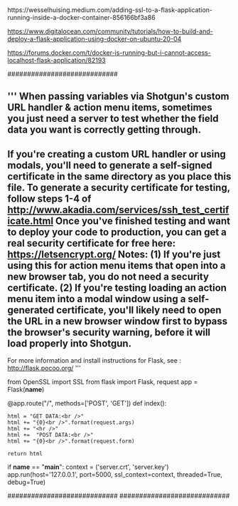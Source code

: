 <br>
<br>
https://wesselhuising.medium.com/adding-ssl-to-a-flask-application-running-inside-a-docker-container-856166bf3a86
<br>

https://www.digitalocean.com/community/tutorials/how-to-build-and-deploy-a-flask-application-using-docker-on-ubuntu-20-04
<br>

https://forums.docker.com/t/docker-is-running-but-i-cannot-access-localhost-flask-application/82193
<br>

############################

'''
When passing variables via Shotgun's custom URL handler &
action menu items, sometimes you just need a server to test 
whether the field data you want is correctly getting through.
-----
If you're creating a custom URL handler or using modals, you'll need 
to generate a self-signed certificate in the same directory as you place 
this file. 
To generate a security certificate for testing, follow steps 1-4 of 
  http://www.akadia.com/services/ssh_test_certificate.html
Once you've finished testing and want to deploy your code to production, 
you can get a real security certificate for free here:
  https://letsencrypt.org/
Notes: 
(1) If you're just using this for action menu items that open into
a new browser tab, you do not need a security certificate.
(2) If you're testing loading an action menu item into a modal window using a
self-generated certificate, you'll likely need to open the URL in a
new browser window first to bypass the browser's security warning, before
it will load properly into Shotgun.
-----
For more information and install instructions for Flask,
see : http://flask.pocoo.org/
'''

from OpenSSL import SSL
from flask import Flask, request
app = Flask(__name__)

@app.route("/", methods=['POST', 'GET'])
def index():

    html = "GET DATA:<br />"
    html += "{0}<br />".format(request.args)
    html += "<hr />"
    html +=  "POST DATA:<br />"
    html += "{0}<br />".format(request.form)

    return html

if __name__ == "__main__":
    context = ('server.crt', 'server.key')
    app.run(host='127.0.0.1', port=5000, ssl_context=context, threaded=True, debug=True)
    
    
############################
############################    
